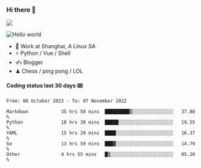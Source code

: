 ### Hi there 👋
![](https://komarev.com/ghpvc/?username=Xuhandsome)


<img src="https://github-readme-stats.vercel.app/api?username=XuHandsome&show_icons=true&theme=merko" alt="Hello world">

<br/>

- 🍻  Work at Shanghai, _A Linux SA_
- ⚡  Python / Vue / Shell
- ✍️  Blogger
- ♟  Chess / ping pong / LOL

#### Coding status last 30 days ⌨️

<!--START_SECTION:waka-->

```text
From: 08 October 2022 - To: 07 November 2022

Markdown            35 hrs 50 mins  █████████▒░░░░░░░░░░░░░░░   37.88 %
Python              18 hrs 30 mins  █████░░░░░░░░░░░░░░░░░░░░   19.55 %
YAML                15 hrs 29 mins  ████░░░░░░░░░░░░░░░░░░░░░   16.37 %
Go                  13 hrs 59 mins  ███▓░░░░░░░░░░░░░░░░░░░░░   14.79 %
Other               4 hrs 55 mins   █▒░░░░░░░░░░░░░░░░░░░░░░░   05.20 %
```

<!--END_SECTION:waka-->
